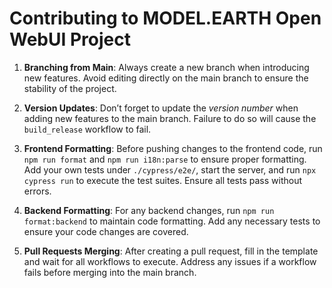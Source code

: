 # Contributing to MODEL.EARTH Open WebUI Project

1. **Branching from Main**: Always create a new branch when introducing new features. Avoid editing directly on the main branch to ensure the stability of the project.

2. **Version Updates**: Don’t forget to update the _version number_ when adding new features to the main branch. Failure to do so will cause the `build_release` workflow to fail.

3. **Frontend Formatting**: Before pushing changes to the frontend code, run `npm run format` and `npm run i18n:parse` to ensure proper formatting. Add your own tests under `./cypress/e2e/`, start the server, and run `npx cypress run` to execute the test suites. Ensure all tests pass without errors.

4. **Backend Formatting**: For any backend changes, run `npm run format:backend` to maintain code formatting. Add any necessary tests to ensure your code changes are covered.

5. **Pull Requests Merging**: After creating a pull request, fill in the template and wait for all workflows to execute. Address any issues if a workflow fails before merging into the main branch.

